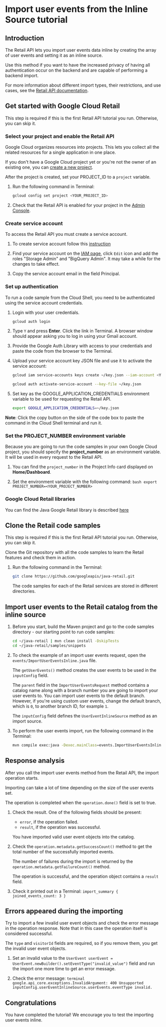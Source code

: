<walkthrough-metadata>
  <meta name="title" content="Import user events from the Inline Source tutorial" />
  <meta name="description" content="Lets you import user events data inline by creating the array of user events and setting it as an inline source." />
  <meta name="component_id" content="593554" />
  <meta name="keywords" content="retail" />
</walkthrough-metadata>

# Import user events from the Inline Source tutorial

## Introduction

The Retail API lets you import user events data inline by creating the array of user events and setting it as an inline source.

Use this method if you want to have the increased privacy of having all authentication occur on the backend and are capable of performing a backend import.

For more information about different import types, their restrictions, and use cases, see the [Retail API documentation](https://cloud.google.com/retail/docs/import-user-events).

<walkthrough-tutorial-duration duration="3.0"></walkthrough-tutorial-duration>

## Get started with Google Cloud Retail

This step is required if this is the first Retail API tutorial you run.
Otherwise, you can skip it.

### Select your project and enable the Retail API

Google Cloud organizes resources into projects. This lets you
collect all the related resources for a single application in one place.

If you don't have a Google Cloud project yet or you're not the owner of an existing one, you can
[create a new project](https://console.cloud.google.com/projectcreate).

After the project is created, set your PROJECT_ID to a ```project``` variable.
1. Run the following command in Terminal:
    ```bash
    gcloud config set project <YOUR_PROJECT_ID>
    ```

1. Check that the Retail API is enabled for your project in the [Admin Console](https://console.cloud.google.com/ai/retail/).

### Create service account

To access the Retail API you must create a service account.

1.  To create service account follow this
    [instruction](https://cloud.google.com/retail/docs/setting-up#service-account)

1.  Find your service account on the
    [IAM page](https://console.cloud.google.com/iam-admin/iam), click `Edit`
    icon and add the roles "Storage Admin" and "BigQuery Admin". It may take a
    while for the changes to take effect.

1.  Copy the service account email in the field Principal.

### Set up authentication

To run a code sample from the Cloud Shell, you need to be authenticated using
the service account credentials.

1.  Login with your user credentials.

    ```bash
    gcloud auth login
    ```

1.  Type `Y` and press **Enter**. Click the link in Terminal. A browser window
    should appear asking you to log in using your Gmail account.

1.  Provide the Google Auth Library with access to your credentials and paste
    the code from the browser to the Terminal.

1.  Upload your service account key JSON file and use it to activate the service
    account:

    ```bash
    gcloud iam service-accounts keys create ~/key.json --iam-account <YOUR_SERVICE_ACCOUNT_EMAIL>
    ```

    ```bash
    gcloud auth activate-service-account --key-file ~/key.json
    ```

1.  Set key as the GOOGLE_APPLICATION_CREDENTIALS environment variable to be
    used for requesting the Retail API.

    ```bash
    export GOOGLE_APPLICATION_CREDENTIALS=~/key.json
    ```

**Note**: Click the copy button on the side of the code box to paste the command
in the Cloud Shell terminal and run it.

### Set the PROJECT_NUMBER environment variable

Because you are going to run the code samples in your own Google Cloud project,
you should specify the **project_number** as an environment variable. It will be
used in every request to the Retail API.

1.  You can find the `project_number` in the Project Info card displayed on
    **Home/Dashboard**.

1.  Set the environment variable with the following command: `bash export
    PROJECT_NUMBER=<YOUR_PROJECT_NUMBER>`

### Google Cloud Retail libraries

You can find the Java Google Retail library is described
[here](https://googleapis.dev/java/google-cloud-retail/latest/index.html)

## Clone the Retail code samples

This step is required if this is the first Retail API tutorial you run.
Otherwise, you can skip it.

Clone the Git repository with all the code samples to learn the Retail features and check them in action.

1. Run the following command in the Terminal:
    ```bash
    git clone https://github.com/googleapis/java-retail.git
    ```
    The code samples for each of the Retail services are stored in different
    directories.

## Import user events to the Retail catalog from the inline source

1. Before you start, build the Maven project and go to the code samples directory - our starting point to run code samples:
   ```bash
   cd ~/java-retail | mvn clean install -DskipTests
   cd ~/java-retail/samples/snippets  
   ```

1.  To check the example of an import user events request, open the
    <walkthrough-editor-select-regex filePath="cloudshell_open/java-retail/samples/snippets/src/main/java/events/ImportUserEventsInline.java" regex="Get user events for import.">`events/ImportUserEventsInline.java`</walkthrough-editor-select-regex> file.

     The `getUserEvents()` method creates the user events to be used in the
    `inputConfig` field.

    The `parent` field in the `ImportUserEventsRequest` method contains a
    catalog name along with a branch number you are going to import your user
    events to. You can import user events to the default branch. However, if
    you're using custom user events, change the default branch, which is `0`, to
    another branch ID, for example `1`.

    The `inputConfig` field defines the `UserEventInlineSource` method as an
    import source.

1.  To perform the user events import, run the following command in the
    Terminal: 
    ```bash
    mvn compile exec:java -Dexec.mainClass=events.ImportUserEventsInline
    ```

## Response analysis

After you call the import user events method from the Retail API, the import operation starts.

Importing can take a lot of time depending on the size of the user events set.

The operation is completed when the `operation.done()` field is set to true.

1.  Check the result. One of the following fields should be present:

    -   `error`, if the operation failed.
    -   `result`, if the operation was successful.

    You have imported valid user event objects into the catalog.

1.  Check the `operation.metadata.getSuccessCount()` method to get the total number
    of the successfully imported events.

    The number of failures during the import is returned by the
    `operation.metadata.getFailureCount()` method.

    The operation is successful, and the operation object contains a `result`
    field.

1.  Check it printed out in a Terminal: `import_summary { joined_events_count: 3
    }`

## Errors appeared during the importing

Try to import a few invalid user event objects and check the error message in the operation response.
Note that in this case the operation itself is considered successful.

The `type` and `visitorId` fields are required, so if you remove them, you get
the invalid user event objects.

1.  Set an invalid value to the `UserEvent userEvent =
    UserEvent.newBuilder().setEventType("invalid_value")` field and run the
    import one more time to get an error message.

1.  Check the error message: `terminal
    google.api_core.exceptions.InvalidArgument: 400 Unsupported
    inputConfig.userEventInlineSource.userEvents.eventType invalid.`

## Congratulations

<walkthrough-conclusion-trophy></walkthrough-conclusion-trophy>

You have completed the tutorial! We encourage you to test the importing user events inline.

<walkthrough-inline-feedback></walkthrough-inline-feedback>


